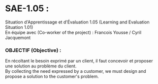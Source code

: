 # SAE-1.05 :
Situation d'Apprentissage et d'Évaluation 1.05 (Learning and Evaluation Situation 1.01) </br>
En équipe avec (Co-worker of the project) : Francois Yousse / Cyril Jacquemont

### OBJECTIF (Objective) :
En récoltant le besoin exprimé par un client, il faut concevoir et proposer une solution au problème du client. </br>
By collecting the need expressed by a customer, we must design and propose a solution to the customer's problem.
